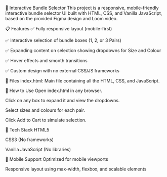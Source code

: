 🧩 Interactive Bundle Selector
This project is a responsive, mobile-friendly interactive bundle selector UI built with HTML, CSS, and Vanilla JavaScript, based on the provided Figma design and Loom video.

📋 Features
✅ Fully responsive layout (mobile-first)

✅ Interactive selection of bundle boxes (1, 2, or 3 Pairs)

✅ Expanding content on selection showing dropdowns for Size and Colour

✅ Hover effects and smooth transitions

✅ Custom design with no external CSS/JS frameworks

📁 Files
index.html: Main file containing all the HTML, CSS, and JavaScript.

🚀 How to Use
Open index.html in any browser.

Click on any box to expand it and view the dropdowns.

Select sizes and colours for each pair.

Click Add to Cart to simulate selection.

🎯 Tech Stack
HTML5

CSS3 (No frameworks)

Vanilla JavaScript (No libraries)

📱 Mobile Support
Optimized for mobile viewports

Responsive layout using max-width, flexbox, and scalable elements
